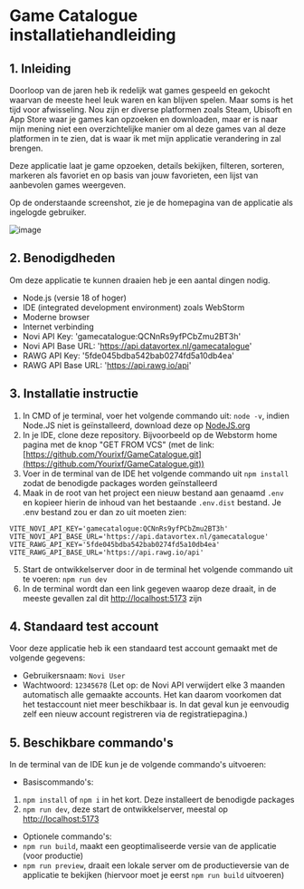 # Game Catalogue installatiehandleiding

## 1. Inleiding

Doorloop van de jaren heb ik redelijk wat games gespeeld en gekocht waarvan de meeste heel leuk waren en kan blijven spelen. Maar soms is het tijd voor afwisseling. Nou zijn er diverse platformen zoals Steam, Ubisoft en App Store waar je games kan opzoeken en downloaden, maar er is naar mijn mening niet een overzichtelijke manier om al deze games van al deze platformen in te zien, dat is waar ik met mijn applicatie verandering in zal brengen.

Deze applicatie laat je game opzoeken, details bekijken, filteren, sorteren, markeren als favoriet en op basis van jouw favorieten, een lijst van aanbevolen games weergeven.

Op de onderstaande screenshot, zie je de homepagina van de applicatie als ingelogde gebruiker.

![image](https://github.com/user-attachments/assets/7ab3ab3b-637f-497f-9108-345ee3042d7c)

## 2. Benodigdheden

Om deze applicatie te kunnen draaien heb je een aantal dingen nodig.
- Node.js (versie 18 of hoger)
- IDE (integrated development environment) zoals WebStorm
- Moderne browser
- Internet verbinding
- Novi API Key: 'gamecatalogue:QCNnRs9yfPCbZmu2BT3h'
- Novi API Base URL: 'https://api.datavortex.nl/gamecatalogue'
- RAWG API Key: '5fde045bdba542bab0274fd5a10db4ea'
- RAWG API Base URL: 'https://api.rawg.io/api'

## 3. Installatie instructie

1. In CMD of je terminal, voer het volgende commando uit: `node -v`, indien Node.JS niet is geïnstalleerd, download deze op [NodeJS.org](https://nodejs.org/en)
2. In je IDE, clone deze repository. Bijvoorbeeld op de Webstorm home pagina met de knop "GET FROM VCS" (met de link: [https://github.com/Yourixf/GameCatalogue.git](https://github.com/Yourixf/GameCatalogue.git))
3. Voer in de terminal van de IDE het volgende commando uit `npm install` zodat de benodigde packages worden geïnstalleerd
4. Maak in de root van het project een nieuw bestand aan genaamd `.env` en kopieer hierin de inhoud van het bestaande `.env.dist` bestand. Je .env bestand zou er dan zo uit moeten zien:

```
VITE_NOVI_API_KEY='gamecatalogue:QCNnRs9yfPCbZmu2BT3h'
VITE_NOVI_API_BASE_URL='https://api.datavortex.nl/gamecatalogue'
VITE_RAWG_API_KEY='5fde045bdba542bab0274fd5a10db4ea'
VITE_RAWG_API_BASE_URL='https://api.rawg.io/api'
```
5. Start de ontwikkelserver door in de terminal het volgende commando uit te voeren: `npm run dev`
6. In de terminal wordt dan een link gegeven waarop deze draait, in de meeste gevallen zal dit [http://localhost:5173](http://localhost:5173) zijn

## 4. Standaard test account

Voor deze applicatie heb ik een standaard test account gemaakt met de volgende gegevens:
- Gebruikersnaam: `Novi User`
- Wachtwoord: `12345678`
(Let op: de Novi API verwijdert elke 3 maanden automatisch alle gemaakte accounts. Het kan daarom voorkomen dat het testaccount niet meer beschikbaar is. In dat geval kun je eenvoudig zelf een nieuw account registreren via de registratiepagina.)

## 5. Beschikbare commando's
In de terminal van de IDE kun je de volgende commando's uitvoeren:

- Basiscommando's:
1. `npm install` of `npm i` in het kort. Deze installeert de benodigde packages
2. `npm run dev`, deze start de ontwikkelserver, meestal op [http://localhost:5173](http://localhost:5173)
- Optionele commando's:
- `npm run build`, maakt een geoptimaliseerde versie van de applicatie (voor productie)
- `npm run preview`, draait een lokale server om de productieversie van de applicatie te bekijken (hiervoor moet je eerst `npm run build` uitvoeren)
